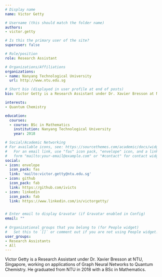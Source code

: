 ```yaml
---
# Display name
name: Victor Getty

# Username (this should match the folder name)
authors:
- victor.getty

# Is this the primary user of the site?
superuser: false

# Role/position
role: Research Assistant

# Organizations/Affiliations
organizations:
- name: Nanyang Technological University
  url: http://www.ntu.edu.sg

# Short bio (displayed in user profile at end of posts)
bio: Victor Getty is a Research Assistant under Dr. Xavier Bresson at NTU, Singapore, working on applications of Graph Neural Networks to Quantum Chemistry.

interests:
- Quantum Chemistry

education:
  courses:
  - course: BSc in Mathematics
    institution: Nanyang Technological University
    year: 2018

# Social/Academic Networking
# For available icons, see: https://sourcethemes.com/academic/docs/widgets/#icons
#   For an email link, use "fas" icon pack, "envelope" icon, and a link in the
#   form "mailto:your-email@example.com" or "#contact" for contact widget.
social:
- icon: envelope
  icon_pack: fas
  link: 'mailto:victor.getty@ntu.edu.sg' 
- icon: github
  icon_pack: fab
  link: https://github.com/ivicts
- icon: linkedin
  icon_pack: fab
  link: https://www.linkedin.com/in/victorgetty/


# Enter email to display Gravatar (if Gravatar enabled in Config)
email: ""
  
# Organizational groups that you belong to (for People widget)
#   Set this to `[]` or comment out if you are not using People widget.  
user_groups:
- Research Assistants
- All
---
```


Victor Getty is a Research Assistant under Dr. Xavier Bresson at NTU, Singapore, working on applications of Graph Neural Networks to Quantum Chemistry. He graduated from NTU in 2018 with a BSc in Mathematics.
